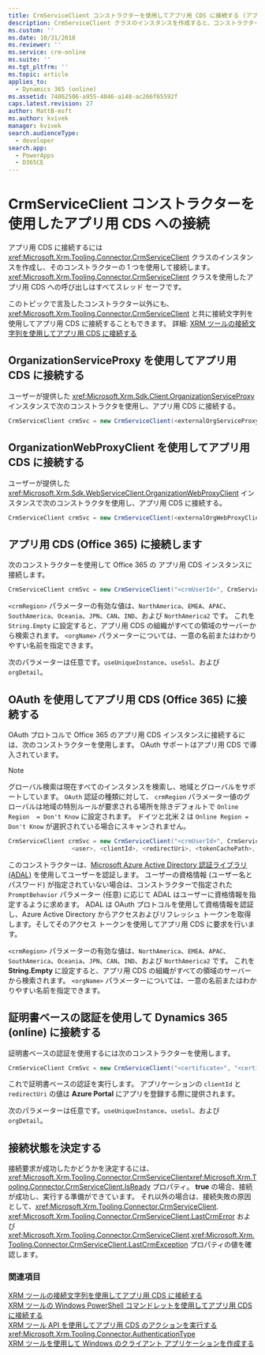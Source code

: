```yaml
---
title: CrmServiceClient コンストラクターを使用してアプリ用 CDS に接続する (アプリ用 Common Data Service) | Microsoft Docs
description: CrmServiceClient クラスのインスタンスを作成すると、コンストラクターの 1 つを使用してアプリ用 Common Data Service に接続できます。
ms.custom: ''
ms.date: 10/31/2018
ms.reviewer: ''
ms.service: crm-online
ms.suite: ''
ms.tgt_pltfrm: ''
ms.topic: article
applies_to:
  - Dynamics 365 (online)
ms.assetid: 74862506-a955-4846-a148-ac266f65592f
caps.latest.revision: 27
author: MattB-msft
ms.author: kvivek
manager: kvivek
search.audienceType:
  - developer
search.app:
  - PowerApps
  - D365CE
---
```

# <a name="use-crmserviceclient-constructors-to-connect-to-cds-for-apps"></a>CrmServiceClient コンストラクターを使用したアプリ用 CDS への接続

アプリ用 CDS に接続するには <xref:Microsoft.Xrm.Tooling.Connector.CrmServiceClient> クラスのインスタンスを作成し、そのコンストラクターの 1 つを使用して接続します。 <xref:Microsoft.Xrm.Tooling.Connector.CrmServiceClient> クラスを使用したアプリ用 CDS への呼び出しはすべてスレッド セーフです。  
  
このトピックで言及したコンストラクター以外にも、 <xref:Microsoft.Xrm.Tooling.Connector.CrmServiceClient> と共に接続文字列を使用してアプリ用 CDS に接続することもできます。 詳細: [XRM ツールの接続文字列を使用してアプリ用 CDS に接続する](use-connection-strings-xrm-tooling-connect.md)  
  
<a name="orgServiceproxy"></a>

## <a name="connect-to-cds-for-apps-using-organizationserviceproxy"></a>OrganizationServiceProxy を使用してアプリ用 CDS に接続する

 ユーザーが提供した <xref:Microsoft.Xrm.Sdk.Client.OrganizationServiceProxy> インスタンスで次のコンストラクタを使用し、アプリ用 CDS に接続する。  
  
```csharp
CrmServiceClient crmSvc = new CrmServiceClient(<externalOrgServiceProxy>);  
```  
  
<a name="orgWebProxyClient"></a>

## <a name="connect-to-cds-for-apps-using-organizationwebproxyclient"></a>OrganizationWebProxyClient を使用してアプリ用 CDS に接続する

 ユーザーが提供した <xref:Microsoft.Xrm.Sdk.WebServiceClient.OrganizationWebProxyClient> インスタンスで次のコンストラクタを使用し、アプリ用 CDS に接続する。  
  
```csharp
CrmServiceClient crmSvc = new CrmServiceClient(<externalOrgWebProxyClient>);  
```  
  
<a name="Office365"></a>

## <a name="connect-to-cds-for-apps-office-365"></a>アプリ用 CDS (Office 365) に接続します

 次のコンストラクターを使用して Office 365 の アプリ用 CDS インスタンスに接続します。  
  
```csharp  
CrmServiceClient crmSvc = new CrmServiceClient("<crmUserId>", CrmServiceClient.MakeSecureString("<crmPassword>"), "<crmRegion>", "<orgName>", useUniqueInstance:false, useSsl:false, <orgDetail>, isOffice365:false);  
```  
  
 `<crmRegion>` パラメーターの有効な値は、`NorthAmerica`、`EMEA`、`APAC`、`SouthAmerica`、`Oceania`、`JPN`、`CAN`、`IND`、および `NorthAmerica2` です。 これを `String.Empty` に設定すると、アプリ用 CDS の組織がすべての領域のサーバーから検索されます。 `<orgName>` パラメーターについては、一意の名前またはわかりやすい名前を指定できます。  
  
 次のパラメーターは任意です。`useUniqueInstance`、`useSsl`、および`orgDetail`。  
  
<a name="Office365oAuth"></a>

## <a name="connect-to-cds-for-apps-office-365-using-oauth"></a>OAuth を使用してアプリ用 CDS (Office 365) に接続する
 
 OAuth プロトコルで Office 365 のアプリ用 CDS インスタンスに接続するには、次のコンストラクターを使用します。 OAuth サポートはアプリ用 CDS で導入されています。  
  
> [!NOTE]
>  グローバル検索は現在すべてのインスタンスを検索し、地域とグローバルをサポートしています。 `OAuth` 認証の種類に対して、 `crmRegion` パラメーター値のグローバルは地域の特別ルールが要求される場所を除きデフォルトで `Online Region  = Don't Know` に設定されます。 ドイツと北米 2 は `Online Region = Don't Know` が選択されている場合にスキャンされません。

```csharp  
CrmServiceClient crmSvc = new CrmServiceClient("<crmUserId>", CrmServiceClient.MakeSecureString("<crmPassword>"), "<crmRegion>", "<orgName>", useUniqueInstance:false, <orgDetail>,  
                  <user>, <clientId>, <redirectUri>, <tokenCachePath>, <externalOrgWebProxyClient>, PromptBehavior.Auto);  
```  
  
 このコンストラクターは、[Microsoft Azure Active Directory 認証ライブラリ (ADAL)](/azure/active-directory/develop/active-directory-authentication-libraries) を使用してユーザーを認証します。 ユーザーの資格情報 (ユーザー名とパスワード) が指定されていない場合は、コンストラクターで指定された `PromptBehavior` パラメーター (任意) に応じて ADAL はユーザーに資格情報を指定するように求めます。 ADAL は OAuth プロトコルを使用して資格情報を認証し、Azure Active Directory からアクセスおよびリフレッシュ トークンを取得します。そしてそのアクセス トークンを使用してアプリ用 CDS に要求を行います。  
  
 `<crmRegion>` パラメーターの有効な値は、`NorthAmerica`、`EMEA`、`APAC`、`SouthAmerica`、`Oceania`、`JPN`、`CAN`、`IND`、および `NorthAmerica2` です。 これを **String.Empty** に設定すると、アプリ用 CDS の組織がすべての領域のサーバーから検索されます。 `<orgName>` パラメーターについては、一意の名前またはわかりやすい名前を指定できます。  
  
<!-- No on-premises or IFD enabled for this version yet
<a name="ActiveDirectory"></a>

## Connect to CDS for Apps on-premises (Active Directory)

Use the following constructor to connect to an on-premises instance with Active Directory authentication.  
  
```csharp  
CrmServiceClient crmSvc = new CrmServiceClient(new System.Net.NetworkCredential("<credential>"), authType, "<hostName>", "<port>", "<orgName>", useUniqueInstance:false, useSsl:false, <orgDetail>);  
  
```  
  
 This will run an Active Directory authentication based on the specified domain. For the `<hostName>` parameter, specify the host name of your CDS for Apps server, for example: `cdstest`. For the `<orgName>` parameter, you can specify either the unique or friendly name.  
The following parameters are optional: `useUniqueInstance`, `useSsl`, and `orgDetail`.  
  
<a name="IFD"></a> 
  
## Connect to CDS for Apps Internet-facing deployment (IFD) 
 
 Use the following constructor to connect to a CDS for Apps IFD instance.  
  
```csharp
CrmServiceClient crmSvc = new CrmServiceClient(new System.Net.NetworkCredential("<credential>"), authType, "<hostName>", "<port>", "<orgName>", useUniqueInstance:false, useSsl:false, <orgDetail>);  
  
```  
  
 This will run a claims-based authentication based on the specified local domain. This is useful for customers that use AD FS, and have configured their CDS for Apps server as claims, where the user population lives in the same AD FS domain as the CDS for Apps server. For the `<hostName>` parameter, specify the host name of your CDS for Apps server, for example, `cdstest`. For the `<orgName>` parameter, you can specify either the unique or friendly name.  
  
 The following parameters are optional: `useUniqueInstance`,  `useSsl`, and `orgDetail`.  
  
<a name="OPoAuth"></a> 

## Connect to CDS for Apps Internet-facing deployment (IFD) using OAuth

 Use the following constructor to use the OAuth protocol in Active Directory Federation Services (AD FS) in Windows Server 2012 R2 to connect to a CDS for Apps IFD instance. For this constructor to work, the computer where CDS for Apps is installed must have been configured to use AD FS 2.2 as the security token service (STS).  
  
```csharp
CrmServiceClient crmSvc = new CrmServiceClient("<crmUserId>", CrmServiceClient.MakeSecureString("<crmPassword>"), "<domain>","<homeRealm>", "<hostName>", "<port>", "<orgName>", useSsl, useUniqueInstance,   
                        <orgDetail>, <user>, <clientId>, <redirectUri>, <tokenCachePath>, externalOrgWebProxyClient, PromptBehavior.Auto);  
  
```  
 The `clientId` and `redirectUri` values for the application supporting OAuth should be registered in the IFD server.  
  
 If the user credentials (user name and password) aren’t specified, ADAL prompts the user to provide the credentials depending on the `PromptBehavior` parameter (optional) specified in the constructor. ADAL authenticates the user using the security token from AD FS, and uses the token to perform actions in CDS for Apps.  
  
<a name="ClaimsBased"></a>
   
## Connect to CDS for Apps (claims-based)
  
 Use the following constructor to use claims-based authentication.  
  
```  
CrmServiceClient crmSvc = new CrmServiceClient(new System.Net.NetworkCredential("<UserId>", "<password>", “<domain>”, "<homeRealm>"),"<hostName>", "<port>", "<orgName>");    
```  
  
 This will run a claims-based authentication against the specified Home realm. This is useful for customers that use AD FS, and have configured their CDS for Apps server as claims, where the user population lives in the same AD FS domain as the CDS for Apps server. For the `<hostName>` parameter, specify the host name of your CDS for Apps server, for example, `cdstest`. For the `<orgName>` parameter, you can specify either the unique or friendly name.  
   -->
  
 ## <a name="connect-to-dynamics-365-online-using-certificate-based-authentication"></a>証明書ベースの認証を使用して Dynamics 365 (online) に接続する
 証明書ベースの認証を使用するには次のコンストラクターを使用します。
 
 ```csharp
 CrmServiceClient CrmSvc = new CrmServiceClient("<certificate>", "<certificateStoreName>", "<certificateThumbPrint>", "<instanceUrl>", <useUniqueInstance>, <orgDetail>, <clientId>, <redirectUri>, <tokenCachePath>);
 ```
 これで証明書ベースの認証を実行します。 アプリケーションの `clientId` と `redirectUri` の値は **Azure Portal** にアプリを登録する際に提供されます。 
 
 次のパラメーターは任意です。`useUniqueInstance`、`useSsl`、および`orgDetail`。
 
<a name="Determine"></a>

## <a name="determine-your-connection-status"></a>接続状態を決定する
 
 接続要求が成功したかどうかを決定するには、<xref:Microsoft.Xrm.Tooling.Connector.CrmServiceClient><xref:Microsoft.Xrm.Tooling.Connector.CrmServiceClient.IsReady>  プロパティ。 **true** の場合、接続が成功し、実行する準備ができています。 それ以外の場合は、接続失敗の原因として、<xref:Microsoft.Xrm.Tooling.Connector.CrmServiceClient>. <xref:Microsoft.Xrm.Tooling.Connector.CrmServiceClient.LastCrmError> および <xref:Microsoft.Xrm.Tooling.Connector.CrmServiceClient>.<xref:Microsoft.Xrm.Tooling.Connector.CrmServiceClient.LastCrmException> プロパティの値を確認します。  
  
### <a name="see-also"></a>関連項目

[XRM ツールの接続文字列を使用してアプリ用 CDS に接続する](use-connection-strings-xrm-tooling-connect.md)<br />
[XRM ツールの Windows PowerShell コマンドレットを使用してアプリ用 CDS に接続する](use-powershell-cmdlets-xrm-tooling-connect.md)<br />
[XRM ツール API を使用してアプリ用 CDS のアクションを実行する](use-xrm-tooling-execute-actions.md)
<xref:Microsoft.Xrm.Tooling.Connector.AuthenticationType><br />
[XRM ツールを使用して Windows のクライアント アプリケーションを作成する](build-windows-client-applications-xrm-tools.md)
<!-- TODO:[Sample: Quick Start for CDS for Apps](../sample-quick-start.md)-->

